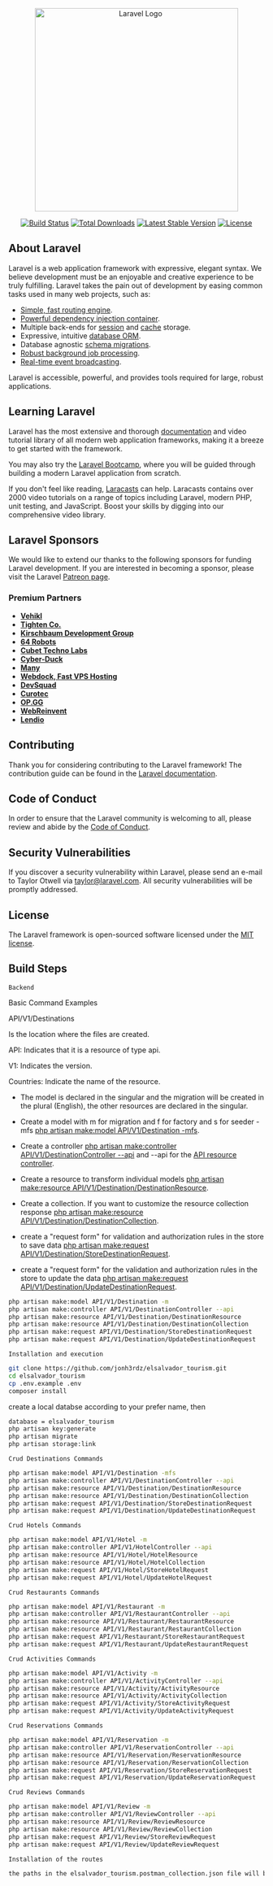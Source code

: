 <p align="center"><a href="https://laravel.com" target="_blank"><img src="https://raw.githubusercontent.com/laravel/art/master/logo-lockup/5%20SVG/2%20CMYK/1%20Full%20Color/laravel-logolockup-cmyk-red.svg" width="400" alt="Laravel Logo"></a></p>

<p align="center">
<a href="https://github.com/laravel/framework/actions"><img src="https://github.com/laravel/framework/workflows/tests/badge.svg" alt="Build Status"></a>
<a href="https://packagist.org/packages/laravel/framework"><img src="https://img.shields.io/packagist/dt/laravel/framework" alt="Total Downloads"></a>
<a href="https://packagist.org/packages/laravel/framework"><img src="https://img.shields.io/packagist/v/laravel/framework" alt="Latest Stable Version"></a>
<a href="https://packagist.org/packages/laravel/framework"><img src="https://img.shields.io/packagist/l/laravel/framework" alt="License"></a>
</p>

## About Laravel

Laravel is a web application framework with expressive, elegant syntax. We believe development must be an enjoyable and creative experience to be truly fulfilling. Laravel takes the pain out of development by easing common tasks used in many web projects, such as:

- [Simple, fast routing engine](https://laravel.com/docs/routing).
- [Powerful dependency injection container](https://laravel.com/docs/container).
- Multiple back-ends for [session](https://laravel.com/docs/session) and [cache](https://laravel.com/docs/cache) storage.
- Expressive, intuitive [database ORM](https://laravel.com/docs/eloquent).
- Database agnostic [schema migrations](https://laravel.com/docs/migrations).
- [Robust background job processing](https://laravel.com/docs/queues).
- [Real-time event broadcasting](https://laravel.com/docs/broadcasting).

Laravel is accessible, powerful, and provides tools required for large, robust applications.

## Learning Laravel

Laravel has the most extensive and thorough [documentation](https://laravel.com/docs) and video tutorial library of all modern web application frameworks, making it a breeze to get started with the framework.

You may also try the [Laravel Bootcamp](https://bootcamp.laravel.com), where you will be guided through building a modern Laravel application from scratch.

If you don't feel like reading, [Laracasts](https://laracasts.com) can help. Laracasts contains over 2000 video tutorials on a range of topics including Laravel, modern PHP, unit testing, and JavaScript. Boost your skills by digging into our comprehensive video library.

## Laravel Sponsors

We would like to extend our thanks to the following sponsors for funding Laravel development. If you are interested in becoming a sponsor, please visit the Laravel [Patreon page](https://patreon.com/taylorotwell).

### Premium Partners

- **[Vehikl](https://vehikl.com/)**
- **[Tighten Co.](https://tighten.co)**
- **[Kirschbaum Development Group](https://kirschbaumdevelopment.com)**
- **[64 Robots](https://64robots.com)**
- **[Cubet Techno Labs](https://cubettech.com)**
- **[Cyber-Duck](https://cyber-duck.co.uk)**
- **[Many](https://www.many.co.uk)**
- **[Webdock, Fast VPS Hosting](https://www.webdock.io/en)**
- **[DevSquad](https://devsquad.com)**
- **[Curotec](https://www.curotec.com/services/technologies/laravel/)**
- **[OP.GG](https://op.gg)**
- **[WebReinvent](https://webreinvent.com/?utm_source=laravel&utm_medium=github&utm_campaign=patreon-sponsors)**
- **[Lendio](https://lendio.com)**

## Contributing

Thank you for considering contributing to the Laravel framework! The contribution guide can be found in the [Laravel documentation](https://laravel.com/docs/contributions).

## Code of Conduct

In order to ensure that the Laravel community is welcoming to all, please review and abide by the [Code of Conduct](https://laravel.com/docs/contributions#code-of-conduct).

## Security Vulnerabilities

If you discover a security vulnerability within Laravel, please send an e-mail to Taylor Otwell via [taylor@laravel.com](mailto:taylor@laravel.com). All security vulnerabilities will be promptly addressed.

## License

The Laravel framework is open-sourced software licensed under the [MIT license](https://opensource.org/licenses/MIT).

## Build Steps 

`Backend`

Basic Command Examples

API/V1/Destinations

Is the location where the files are created.

API: Indicates that it is a resource of type api.

V1: Indicates the version.

Countries: Indicate the name of the resource.
- The model is declared in the singular and the migration will be created in the plural (English), the other resources are declared in the singular.
- Create a model with m for migration and f for factory and s for seeder -mfs  [php artisan make:model API/V1/Destination -mfs](https://laravel.com/docs/9.x/eloquent#generating-model-classes).
- Create a controller  [php artisan make:controller API/V1/DestinationController --api](https://laravel.com/docs/9.x/controllers#main-content) and --api for the [API resource controller](https://laravel.com/docs/9.x/controllers#api-resource-routes).

- Create a resource to transform individual models  [php artisan make:resource API/V1/Destination/DestinationResource](https://laravel.com/docs/9.x/eloquent-resources#generating-resources).
- Create a collection. If you want to customize the resource collection response  [php artisan make:resource API/V1/Destination/DestinationCollection](https://laravel.com/docs/9.x/eloquent-resources#resource-collections).
- create a "request form" for validation and authorization rules in the store to save data  [php artisan make:request API/V1/Destination/StoreDestinationRequest](https://laravel.com/docs/9.x/validation#creating-form-requests).
- create a "request form" for the validation and authorization rules in the store to update the data  [php artisan make:request API/V1/Destination/UpdateDestinationRequest](https://laravel.com/docs/9.x/validation#creating-form-requests).

```bash
php artisan make:model API/V1/Destination -m
php artisan make:controller API/V1/DestinationController --api
php artisan make:resource API/V1/Destination/DestinationResource
php artisan make:resource API/V1/Destination/DestinationCollection
php artisan make:request API/V1/Destination/StoreDestinationRequest
php artisan make:request API/V1/Destination/UpdateDestinationRequest
```


`Installation and execution`
```bash
git clone https://github.com/jonh3rdz/elsalvador_tourism.git
cd elsalvador_tourism
cp .env.example .env
composer install
```

create a local databse according to your prefer name, then 

```bash
database = elsalvador_tourism
php artisan key:generate
php artisan migrate
php artisan storage:link
```

`Crud Destinations Commands`
```bash
php artisan make:model API/V1/Destination -mfs
php artisan make:controller API/V1/DestinationController --api
php artisan make:resource API/V1/Destination/DestinationResource
php artisan make:resource API/V1/Destination/DestinationCollection
php artisan make:request API/V1/Destination/StoreDestinationRequest
php artisan make:request API/V1/Destination/UpdateDestinationRequest
```

`Crud Hotels Commands`
```bash
php artisan make:model API/V1/Hotel -m
php artisan make:controller API/V1/HotelController --api
php artisan make:resource API/V1/Hotel/HotelResource
php artisan make:resource API/V1/Hotel/HotelCollection
php artisan make:request API/V1/Hotel/StoreHotelRequest
php artisan make:request API/V1/Hotel/UpdateHotelRequest
```

`Crud Restaurants Commands`
```bash
php artisan make:model API/V1/Restaurant -m
php artisan make:controller API/V1/RestaurantController --api
php artisan make:resource API/V1/Restaurant/RestaurantResource
php artisan make:resource API/V1/Restaurant/RestaurantCollection
php artisan make:request API/V1/Restaurant/StoreRestaurantRequest
php artisan make:request API/V1/Restaurant/UpdateRestaurantRequest
```

`Crud Activities Commands`
```bash
php artisan make:model API/V1/Activity -m
php artisan make:controller API/V1/ActivityController --api
php artisan make:resource API/V1/Activity/ActivityResource
php artisan make:resource API/V1/Activity/ActivityCollection
php artisan make:request API/V1/Activity/StoreActivityRequest
php artisan make:request API/V1/Activity/UpdateActivityRequest
```

`Crud Reservations Commands`
```bash
php artisan make:model API/V1/Reservation -m
php artisan make:controller API/V1/ReservationController --api
php artisan make:resource API/V1/Reservation/ReservationResource
php artisan make:resource API/V1/Reservation/ReservationCollection
php artisan make:request API/V1/Reservation/StoreReservationRequest
php artisan make:request API/V1/Reservation/UpdateReservationRequest
```

`Crud Reviews Commands`
```bash
php artisan make:model API/V1/Review -m
php artisan make:controller API/V1/ReviewController --api
php artisan make:resource API/V1/Review/ReviewResource
php artisan make:resource API/V1/Review/ReviewCollection
php artisan make:request API/V1/Review/StoreReviewRequest
php artisan make:request API/V1/Review/UpdateReviewRequest
```

`Installation of the routes`
```bash
the paths in the elsalvador_tourism.postman_collection.json file will be updated very soon.
```
